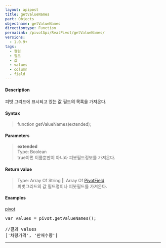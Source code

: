 ```yaml
---
layout: apipost
title: getValueNames
part: Objects
objectname: getValueNames
directiontype: Function
permalink: /pivotApi/RealPivot/getValueNames/
versions:
  - 1.0.9+
tags:
  - 컬럼
  - 필드
  - 값
  - values
  - column
  - field
---
```



#### Description

 피벗 그리드에 표시되고 있는 값 필드의 목록을 가져온다.

#### Syntax

> function getValueNames(extended);  

#### Parameters

> **extended**   
> Type: Boolean  
> true이면 이름뿐만이 아니라 피봇필드정보를 가져온다.  

#### Return value

> Type: Array Of String || Array Of [PivotField](/pivotApi/types/PivotField/)  
> 피벗그리드의 값 필드명이나 피봇필드를 가져온다.        

#### Examples 

[pivot](/images/pivot/pivots1.png)

<pre class="prettyprint">
var values = pivot.getValueNames();

//결과 values
['차량가격', '판매수량']
</pre>

---


